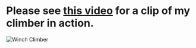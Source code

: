 # Please see [this video](https://www.youtube.com/shorts/OYed82jzRtw) for a clip of my climber in action.
![Winch Climber](https://github.com/tkiyohar/Currated-Resume-Gallery/blob/main/Robotics%20Systems/Winch%20Climber/Images/Winch%20Climber.jpg)
